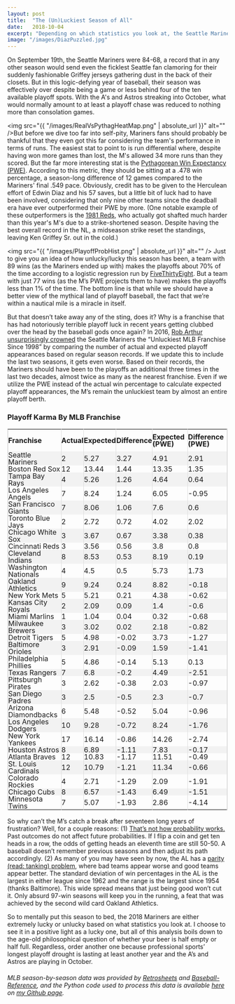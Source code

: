 ```yaml
---
layout: post
title:  "The (Un)Luckiest Season of All"
date:   2018-10-04
excerpt: "Depending on which statistics you look at, the Seattle Mariners had either the luckiest or unluckiest season in recent memory... #SchrodingersBaseballTeam"
image: "/images/DiazPuzzled.jpg"
---
```


<head>
<meta name="twitter:card" content="summary_large_image">
<meta name="twitter:creator" content="@tefirman51">
<meta name="twitter:site" content="@tefirman51">
<meta name="twitter:title" content="The (Un)Luckiest Season of All">
<meta name="twitter:description" content="Depending on which statistics you look at, the Seattle Mariners had either the luckiest or unluckiest season in recent memory... #SchrodingersBaseballTeam">
<meta name="twitter:image:src" content="https://tefirman.github.io/images/DiazPuzzled.jpg">
<meta name="twitter:image:width" content="280">
<meta name="twitter:image:height" content="150">
<!-- Global site tag (gtag.js) - Google Analytics -->
<script async src="https://www.googletagmanager.com/gtag/js?id=UA-141691742-9"></script>
<script>
  window.dataLayer = window.dataLayer || [];
  function gtag(){dataLayer.push(arguments);}
  gtag('js', new Date());

  gtag('config', 'UA-141691742-9');
</script>
</head>

On September 19th, the Seattle Mariners were 84-68, a record that in any other season would send even the ficklest Seattle fan clamoring for their suddenly fashionable Griffey jerseys gathering dust in the back of their closets. But in this logic-defying year of baseball, their season was effectively over despite being a game or less behind four of the ten available playoff spots. With the A's and Astros streaking into October, what would normally amount to at least a playoff chase was reduced to nothing more than consolation games.

<span class="image right"><img src="{{ "/images/RealVsPythagHeatMap.png" | absolute_url }}" alt="" /></span>But before we dive too far into self-pity, Mariners fans should probably be thankful that they even got this far considering the team's performance in terms of runs. The easiest stat to point to is run differential where, despite having won more games than lost, the M's allowed 34 more runs than they scored. But the far more interesting stat is the <a href="https://en.wikipedia.org/wiki/Pythagorean_expectation">Pythagorean Win Expectancy (PWE)</a>. According to this metric, they should be sitting at a .478 win percentage, a season-long difference of 12 games compared to the Mariners' final .549 pace. Obviously, credit has to be given to the Herculean effort of Edwin Diaz and his 57 saves, but a little bit of luck had to have been involved, considering that only nine other teams since the deadball era have ever outperformed their PWE by more. (One notable example of these outperformers is the <a href="https://en.wikipedia.org/wiki/1981_Cincinnati_Reds_season">1981 Reds</a>, who actually got shafted much harder than this year's M's due to a strike-shortened season. Despite having the best overall record in the NL, a midseason strike reset the standings, leaving Ken Griffey Sr. out in the cold.)

<span class="image left"><img src="{{ "/images/PlayoffProbHist.png" | absolute_url }}" alt="" /></span> Just to give you an idea of how unlucky/lucky this season has been, a team with 89 wins (as the Mariners ended up with) makes the playoffs about 70% of the time according to a logistic regression run by <a href="https://fivethirtyeight.com/features/the-seattle-mariners-cant-catch-a-postseason-break/">FiveThirtyEight</a>. But a team with just 77 wins (as the M’s PWE projects them to have) makes the playoffs less than 1% of the time. The bottom line is that while we should have a better view of the mythical land of playoff baseball, the fact that we’re within a nautical mile is a miracle in itself.

But that doesn’t take away any of the sting, does it? Why is a franchise that has had notoriously terrible playoff luck in recent years getting clubbed over the head by the baseball gods once again? In 2016, <a href="https://twitter.com/No_Little_Plans">Rob Arthur</a> <a href="https://fivethirtyeight.com/features/the-seattle-mariners-cant-catch-a-postseason-break/">unsurprisingly crowned</a> the Seattle Mariners the “Unluckiest MLB Franchise Since 1998” by comparing the number of actual and expected playoff appearances based on regular season records. If we update this to include the last two seasons, it gets even worse. Based on their records, the Mariners should have been to the playoffs an additional three times in the last two decades, almost twice as many as the nearest franchise. Even if we utilize the PWE instead of the actual win percentage to calculate expected playoff appearances, the M’s remain the unluckiest team by almost an entire playoff berth.

<style>
table {
    border-spacing: 0;
    width: 100%;
    border: 1px solid #ddd;
    line-height: 1
}

th {
    cursor: pointer;
}

th, td {
    text-align: left;
    padding: 0px;
    vertical-align: middle;
    min-height: 1px;
    border-left: 1px solid #ddd;
    border-right: 1px solid #ddd;
}

tr:nth-child(even) {
    background-color: #f2f2f2
}
</style>

<h3>Playoff Karma By MLB Franchise</h3>
<table id="myTable">
  <tr height="50">
   <!--When a header is clicked, run the sortTable function, with a parameter, 0 for sorting by names, 1 for sorting by country:-->  
    <th onclick="sortTable(0)">Franchise</th>
    <th onclick="sortTableNumber(1)">Actual</th>
    <th onclick="sortTableNumber(2)">Expected</th>
    <th onclick="sortTableNumber(3)">Difference</th>
    <th onclick="sortTableNumber(4)">Expected (PWE)</th>
    <th onclick="sortTableNumber(5)">Difference (PWE)</th>
  </tr>
  <tr height="5">
    <td>Seattle Mariners</td>
    <td>2</td>
    <td>5.27</td>
    <td>3.27</td>
    <td>4.91</td>
    <td>2.91</td>
  </tr>
  <tr height="5">
    <td>Boston Red Sox</td>
    <td>12</td>
    <td>13.44</td>
    <td>1.44</td>
    <td>13.35</td>
    <td>1.35</td>
  </tr>
  <tr height="5">
    <td>Tampa Bay Rays</td>
    <td>4</td>
    <td>5.26</td>
    <td>1.26</td>
    <td>4.64</td>
    <td>0.64</td>
  </tr>
  <tr height="5">
    <td>Los Angeles Angels</td>
    <td>7</td>
    <td>8.24</td>
    <td>1.24</td>
    <td>6.05</td>
    <td>-0.95</td>
  </tr>
  <tr height="5">
    <td>San Francisco Giants</td>
    <td>7</td>
    <td>8.06</td>
    <td>1.06</td>
    <td>7.6</td>
    <td>0.6</td>
  </tr>
  <tr height="5">
    <td>Toronto Blue Jays</td>
    <td>2</td>
    <td>2.72</td>
    <td>0.72</td>
    <td>4.02</td>
    <td>2.02</td>
  </tr>
  <tr height="5">
    <td>Chicago White Sox</td>
    <td>3</td>
    <td>3.67</td>
    <td>0.67</td>
    <td>3.38</td>
    <td>0.38</td>
  </tr>
  <tr height="5">
    <td>Cincinnati Reds</td>
    <td>3</td>
    <td>3.56</td>
    <td>0.56</td>
    <td>3.8</td>
    <td>0.8</td>
  </tr>
  <tr height="5">
    <td>Cleveland Indians</td>
    <td>8</td>
    <td>8.53</td>
    <td>0.53</td>
    <td>8.19</td>
    <td>0.19</td>
  </tr>
  <tr height="5">
    <td>Washington Nationals</td>
    <td>4</td>
    <td>4.5</td>
    <td>0.5</td>
    <td>5.73</td>
    <td>1.73</td>
  </tr>
  <tr height="5">
    <td>Oakland Athletics</td>
    <td>9</td>
    <td>9.24</td>
    <td>0.24</td>
    <td>8.82</td>
    <td>-0.18</td>
  </tr>
  <tr height="5">
    <td>New York Mets</td>
    <td>5</td>
    <td>5.21</td>
    <td>0.21</td>
    <td>4.38</td>
    <td>-0.62</td>
  </tr>
  <tr height="5">
    <td>Kansas City Royals</td>
    <td>2</td>
    <td>2.09</td>
    <td>0.09</td>
    <td>1.4</td>
    <td>-0.6</td>
  </tr>
  <tr height="5">
    <td>Miami Marlins</td>
    <td>1</td>
    <td>1.04</td>
    <td>0.04</td>
    <td>0.32</td>
    <td>-0.68</td>
  </tr>
  <tr height="5">
    <td>Milwaukee Brewers</td>
    <td>3</td>
    <td>3.02</td>
    <td>0.02</td>
    <td>2.18</td>
    <td>-0.82</td>
  </tr>
  <tr height="5">
    <td>Detroit Tigers</td>
    <td>5</td>
    <td>4.98</td>
    <td>-0.02</td>
    <td>3.73</td>
    <td>-1.27</td>
  </tr>
  <tr height="5">
    <td>Baltimore Orioles</td>
    <td>3</td>
    <td>2.91</td>
    <td>-0.09</td>
    <td>1.59</td>
    <td>-1.41</td>
  </tr>
  <tr height="5">
    <td>Philadelphia Phillies</td>
    <td>5</td>
    <td>4.86</td>
    <td>-0.14</td>
    <td>5.13</td>
    <td>0.13</td>
  </tr>
  <tr height="5">
    <td>Texas Rangers</td>
    <td>7</td>
    <td>6.8</td>
    <td>-0.2</td>
    <td>4.49</td>
    <td>-2.51</td>
  </tr>
  <tr height="5">
    <td>Pittsburgh Pirates</td>
    <td>3</td>
    <td>2.62</td>
    <td>-0.38</td>
    <td>2.03</td>
    <td>-0.97</td>
  </tr>
  <tr height="5">
    <td>San Diego Padres</td>
    <td>3</td>
    <td>2.5</td>
    <td>-0.5</td>
    <td>2.3</td>
    <td>-0.7</td>
  </tr>
  <tr height="5">
    <td>Arizona Diamondbacks</td>
    <td>6</td>
    <td>5.48</td>
    <td>-0.52</td>
    <td>5.04</td>
    <td>-0.96</td>
  </tr>
  <tr height="5">
    <td>Los Angeles Dodgers</td>
    <td>10</td>
    <td>9.28</td>
    <td>-0.72</td>
    <td>8.24</td>
    <td>-1.76</td>
  </tr>
  <tr height="5">
    <td>New York Yankees</td>
    <td>17</td>
    <td>16.14</td>
    <td>-0.86</td>
    <td>14.26</td>
    <td>-2.74</td>
  </tr>
  <tr height="5">
    <td>Houston Astros</td>
    <td>8</td>
    <td>6.89</td>
    <td>-1.11</td>
    <td>7.83</td>
    <td>-0.17</td>
  </tr>
  <tr height="5">
    <td>Atlanta Braves</td>
    <td>12</td>
    <td>10.83</td>
    <td>-1.17</td>
    <td>11.51</td>
    <td>-0.49</td>
  </tr>
  <tr height="5">
    <td>St. Louis Cardinals</td>
    <td>12</td>
    <td>10.79</td>
    <td>-1.21</td>
    <td>11.34</td>
    <td>-0.66</td>
  </tr>
  <tr height="5">
    <td>Colorado Rockies</td>
    <td>4</td>
    <td>2.71</td>
    <td>-1.29</td>
    <td>2.09</td>
    <td>-1.91</td>
  </tr>
  <tr height="5">
    <td>Chicago Cubs</td>
    <td>8</td>
    <td>6.57</td>
    <td>-1.43</td>
    <td>6.49</td>
    <td>-1.51</td>
  </tr>
  <tr height="5">
    <td>Minnesota Twins</td>
    <td>7</td>
    <td>5.07</td>
    <td>-1.93</td>
    <td>2.86</td>
    <td>-4.14</td>
  </tr>
</table>

<script>
function sortTable(n) {
  var table, rows, switching, i, x, y, shouldSwitch, dir, switchcount = 0;
  table = document.getElementById("myTable");
  switching = true;
  //Set the sorting direction to ascending:
  dir = "desc"; 
  /*Make a loop that will continue until
  no switching has been done:*/
  while (switching) {
    //start by saying: no switching is done:
    switching = false;
    rows = table.rows;
    /*Loop through all table rows (except the
    first, which contains table headers):*/
    for (i = 1; i < (rows.length - 1); i++) {
      //start by saying there should be no switching:
      shouldSwitch = false;
      /*Get the two elements you want to compare,
      one from current row and one from the next:*/
      x = rows[i].getElementsByTagName("TD")[n];
      y = rows[i + 1].getElementsByTagName("TD")[n];
      /*check if the two rows should switch place,
      based on the direction, asc or desc:*/
      if (dir == "asc") {
        if (x.innerHTML.toLowerCase() > y.innerHTML.toLowerCase()) {
          //if so, mark as a switch and break the loop:
          shouldSwitch= true;
          break;
        }
      } else if (dir == "desc") {
        if (x.innerHTML.toLowerCase() < y.innerHTML.toLowerCase()) {
          //if so, mark as a switch and break the loop:
          shouldSwitch = true;
          break;
        }
      }
    }
    if (shouldSwitch) {
      /*If a switch has been marked, make the switch
      and mark that a switch has been done:*/
      rows[i].parentNode.insertBefore(rows[i + 1], rows[i]);
      switching = true;
      //Each time a switch is done, increase this count by 1:
      switchcount ++;      
    } else {
      /*If no switching has been done AND the direction is "asc",
      set the direction to "desc" and run the while loop again.*/
      if (switchcount == 0 && dir == "asc") {
        dir = "desc";
        switching = true;
      }
    }
  }
}

function sortTableNumber(n) {
  var table, rows, switching, i, x, y, shouldSwitch, dir, switchcount = 0;
  table = document.getElementById("myTable");
  switching = true;
  //Set the sorting direction to ascending:
  dir = "desc"; 
  /*Make a loop that will continue until
  no switching has been done:*/
  while (switching) {
    //start by saying: no switching is done:
    switching = false;
    rows = table.rows;
    /*Loop through all table rows (except the
    first, which contains table headers):*/
    for (i = 1; i < (rows.length - 1); i++) {
      //start by saying there should be no switching:
      shouldSwitch = false;
      /*Get the two elements you want to compare,
      one from current row and one from the next:*/
      x = rows[i].getElementsByTagName("TD")[n];
      y = rows[i + 1].getElementsByTagName("TD")[n];
      /*check if the two rows should switch place,
      based on the direction, asc or desc:*/
      if (dir == "asc") {
        if (Number(x.innerHTML) > Number(y.innerHTML)) {
          //if so, mark as a switch and break the loop:
          shouldSwitch= true;
          break;
        }
      } else if (dir == "desc") {
        if (Number(x.innerHTML) < Number(y.innerHTML)) {
          //if so, mark as a switch and break the loop:
          shouldSwitch = true;
          break;
        }
      }
    }
    if (shouldSwitch) {
      /*If a switch has been marked, make the switch
      and mark that a switch has been done:*/
      rows[i].parentNode.insertBefore(rows[i + 1], rows[i]);
      switching = true;
      //Each time a switch is done, increase this count by 1:
      switchcount ++;      
    } else {
      /*If no switching has been done AND the direction is "asc",
      set the direction to "desc" and run the while loop again.*/
      if (switchcount == 0 && dir == "desc") {
        dir = "asc";
        switching = true;
      }
    }
  }
}
</script>

So why can’t the M’s catch a break after seventeen long years of frustration? Well, for a couple reasons: (1) <a href="https://en.wikipedia.org/wiki/Gambler%27s_fallacy">That’s not how probability works.</a> Past outcomes do not affect future probabilities. If I flip a coin and get ten heads in a row, the odds of getting heads an eleventh time are still 50-50. A baseball doesn’t remember previous seasons and then adjust its path accordingly. (2) As many of you may have seen by now, the AL has a <a href="https://fivethirtyeight.com/features/the-orioles-and-royals-could-at-least-still-beat-a-triple-a-team-right/">parity (read: tanking) problem</a>, where bad teams appear worse and good teams appear better. The standard deviation of win percentages in the AL is the largest in either league since 1962 and the range is the largest since 1954 (thanks Baltimore). This wide spread means that just being good won’t cut it. Only absurd 97-win seasons will keep you in the running, a feat that was achieved by the second wild card Oakland Athletics.

So to mentally put this season to bed, the 2018 Mariners are either extremely lucky or unlucky based on what statistics you look at. I choose to see it in a positive light as a lucky one, but all of this analysis boils down to the age-old philosophical question of whether your beer is half empty or half full. Regardless, order another one because professional sports’ longest playoff drought is lasting at least another year and the A’s and Astros are playing in October.

<h6>MLB season-by-season data was provided by <a href="https://www.retrosheet.org/gamelogs/index.html">Retrosheets</a> and <a href="https://www.baseball-reference.com/leagues/MLB/2018-standings.shtml">Baseball-Reference</a>, and the Python code used to process this data is available <a href="https://github.com/tefirman/StatisticalStumbles/blob/master/RecordAnalysis.py">here</a> on <a href="https://github.com/tefirman">my Github page</a>.


